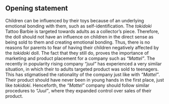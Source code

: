 ## Opening statement

Children can be influenced by their toys because of an underlying emotional
bonding with them, such as self-identification. The *tokidoki* Tattoo Barbie is
targeted towards adults as a collector’s piece. Therefore, the doll should not
have an influence on children in the direct sense as being sold to them and
creating emotional bonding. Thus, there is no reasons for parents to fear of
having their children negatively affected by the *tokidoki* doll. The fact that
they still do, proves the importance of marketing and product placement for a
company such as *“Mattel”*. The recently in popularity rising company *“juul”*
has experienced a very similar situation, in which their to adults targeted
product was sold to teenagers. This has stigmatised the rationality of the
company just like with *“Mattel”*. Their product should have never been in young
hands in the first place, just like *tokidoki*. Henceforth, the *“Mattel”*
company should follow similar procedures to *“Juul”*, where they expanded
control over sales of their product.
